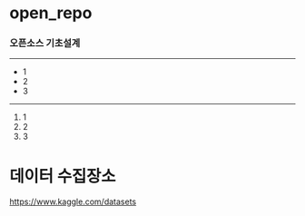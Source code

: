# open_repo
### 오픈소스 기초설계 
---
* 1
* 2
* 3

---
1. 1
2. 2
3. 3 

# 데이터 수집장소 
https://www.kaggle.com/datasets
